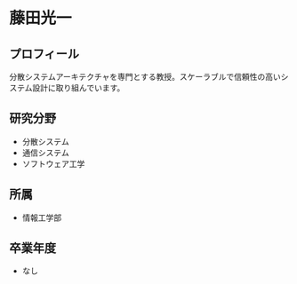# 藤田光一

## プロフィール

分散システムアーキテクチャを専門とする教授。スケーラブルで信頼性の高いシステム設計に取り組んでいます。

## 研究分野

- 分散システム
- 通信システム
- ソフトウェア工学

## 所属

- 情報工学部

## 卒業年度

- なし 